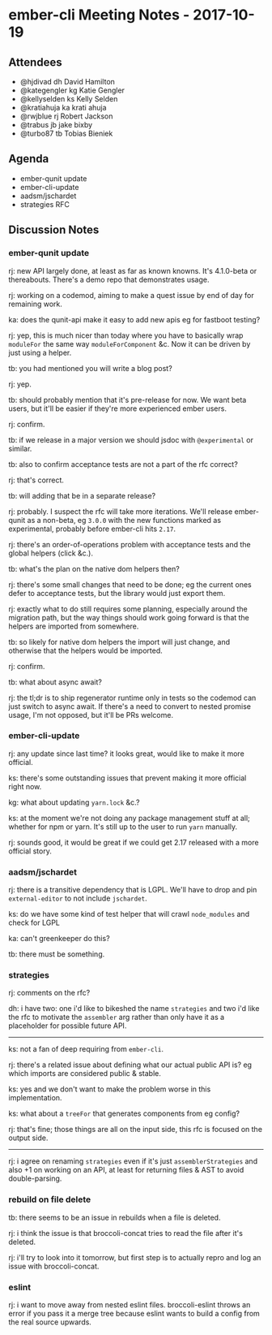 # ember-cli Meeting Notes - 2017-10-19

## Attendees

- @hjdivad dh David Hamilton
- @kategengler kg Katie Gengler
- @kellyselden ks Kelly Selden
- @kratiahuja ka krati ahuja 
- @rwjblue rj Robert Jackson
- @trabus jb jake bixby
- @turbo87 tb Tobias Bieniek

## Agenda

- ember-qunit update
- ember-cli-update
- aadsm/jschardet
- strategies RFC

## Discussion Notes

### ember-qunit update

rj: new API largely done, at least as far as known knowns.  It's 4.1.0-beta or thereabouts.  There's a demo repo that demonstrates usage.

rj: working on a codemod, aiming to make a quest issue by end of day for remaining work.

ka: does the qunit-api make it easy to add new apis eg for fastboot testing?

rj: yep, this is much nicer than today where you have to basically wrap `moduleFor` the same way `moduleForComponent` &c.  Now it can be driven by just using a helper.

tb: you had mentioned you will write a blog post?

rj: yep.

tb: should probably mention that it's pre-release for now.  We want beta users, but it'll be easier if they're more experienced ember users.

rj: confirm.

tb: if we release in a major version we should jsdoc with `@experimental` or similar.

tb: also to confirm acceptance tests are not a part of the rfc correct?

rj: that's correct.

tb: will adding that be in a separate release?

rj: probably.  I suspect the rfc will take more iterations.  We'll release ember-qunit as a non-beta, eg `3.0.0` with the new functions marked as experimental, probably before ember-cli hits `2.17`.

rj: there's an order-of-operations problem with acceptance tests and the global helpers (click &c.).

tb: what's the plan on the native dom helpers then?

rj: there's some small changes that need to be done; eg the current ones defer to acceptance tests, but the library would just export them.

rj: exactly what to do still requires some planning, especially around the migration path, but the way things should work going forward is that the helpers are imported from somewhere.

tb: so likely for native dom helpers the import will just change, and otherwise that the helpers would be imported.

rj: confirm.

tb: what about async await?

rj: the tl;dr is to ship regenerator runtime only in tests so the codemod can just switch to async await.  If there's a need to convert to nested promise usage, I'm not opposed, but it'll be PRs welcome.

### ember-cli-update

rj: any update since last time?  it looks great, would like to make it more official.

ks: there's some outstanding issues that prevent making it more official right now.

kg: what about updating `yarn.lock` &c.?

ks: at the moment we're not doing any package management stuff at all; whether for npm or yarn.  It's still up to the user to run `yarn` manually.

rj: sounds good, it would be great if we could get 2.17 released with a more official story.

### aadsm/jschardet

rj: there is a transitive dependency that is LGPL.  We'll have to drop and pin `external-editor` to not include `jschardet`.

ks: do we have some kind of test helper that will crawl `node_modules` and check for LGPL

ka: can't greenkeeper do this?

tb: there must be something.

### strategies

rj: comments on the rfc?

dh: i have two: one i'd like to bikeshed the name `strategies` and two i'd like the rfc to motivate the `assembler` arg rather than only have it as a placeholder for possible future API.

---

ks: not a fan of deep requiring from `ember-cli`.

rj: there's a related issue about defining what our actual public API is?  eg which imports are considered public & stable.

ks: yes and we don't want to make the problem worse in this implementation.

ks: what about a `treeFor` that generates components from eg config?

rj: that's fine; those things are all on the input side, this rfc is focused on the output side.

---

rj: i agree on renaming `strategies` even if it's just `assemblerStrategies` and also +1 on working on an API, at least for returning files & AST to avoid double-parsing.

### rebuild on file delete

tb: there seems to be an issue in rebuilds when a file is deleted.

rj: i think the issue is that broccoli-concat tries to read the file after it's deleted.

rj: i'll try to look into it tomorrow, but first step is to actually repro and log an issue with broccoli-concat.

### eslint

rj: i want to move away from nested eslint files.  broccoli-eslint throws an error if you pass it a merge tree because eslint wants to build a config from the real source upwards.


